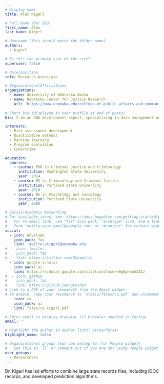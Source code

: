 ```yaml
---
# Display name
title: Alex Kigerl

# Full Name (for SEO)
first_name: Alex
last_name: Kigerl

# Username (this should match the folder name)
authors:
  - kigerl

# Is this the primary user of the site?
superuser: false

# Role/position
role: Research Associate

# Organizations/Affiliations
organizations:
  - name: University of Nebraska Omaha
  - name: Nebraska Center for Justice Research
    url: 'https://www.unomaha.edu/college-of-public-affairs-and-community-service/nebraska-center-for-justice-research/about-us/alex-kigerl.php'
    
# Short bio (displayed in user profile at end of posts)
bio: I am an RNA development expert, specializing in data management and analysis.

interests:
  - Risk assessment development
  - Quantitative methods
  - Machine learning
  - Program evaluation
  - Cybercrime

education:
  courses:
    - course: PhD in Criminal Justice and Criminology
      institution: Washington State University
      year: 2014
    - course: MS in Criminology and Criminal Justice
      institution: Portland State University
      year: 2010
    - course: BS in Psychology and Sociology
      institution: Portland State University
      year: 2008

# Social/Academic Networking
# For available icons, see: https://docs.hugoblox.com/getting-started/page-builder/#icons
#   For an email link, use "fas" icon pack, "envelope" icon, and a link in the
#   form "mailto:your-email@example.com" or "#contact" for contact widget.
social:
  - icon: envelope
    icon_pack: fas
    link: 'mailto:akigerl@unomaha.edu'
#  - icon: twitter
#    icon_pack: fab
#    link: https://twitter.com/Zkhamilto
  - icon: google-scholar
    icon_pack: ai
    link: https://scholar.google.com/citations?user=0gKphwoAAAAJ
#  - icon: github
#    icon_pack: fab
#    link: https://github.com/gcushen
# Link to a PDF of your resume/CV from the About widget.
# To enable, copy your resume/CV to `static/files/cv.pdf` and uncomment the lines below.
  - icon: cv
    icon_pack: ai
    link: files/cv_kigerl.pdf

# Enter email to display Gravatar (if Gravatar enabled in Config)
email: ''

# Highlight the author in author lists? (true/false)
highlight_name: false

# Organizational groups that you belong to (for People widget)
#   Set this to `[]` or comment out if you are not using People widget.
user_groups:
  - Researchers
---
```


Dr. Kigerl has led efforts to combine large state records files, including IDOC records, and developed prediction algorithms. 
